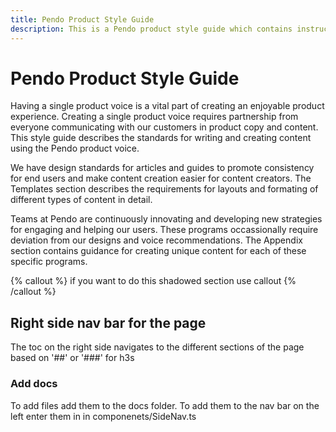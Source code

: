 ```yaml
---
title: Pendo Product Style Guide
description: This is a Pendo product style guide which contains instructions for creating content across the Pendo product experience.
---
```


# Pendo Product Style Guide

Having a single product voice is a vital part of creating an enjoyable product experience. Creating a single product voice requires partnership from everyone communicating with our customers in product copy and content. This style guide describes the standards for writing and creating content using the Pendo product voice.

We have design standards for articles and guides to promote consistency for end users and make content creation easier for content creators. The Templates section describes the requirements for layouts and formating of different types of content in detail.

Teams at Pendo are continuously innovating and developing new strategies for engaging and helping our users. These programs occassionally require deviation from our designs and voice recommendations. The Appendix section contains guidance for creating unique content for each of these specific programs.



{% callout %}
if you want to do this shadowed section use callout
{% /callout %}

## Right side nav bar for the page

The toc on the right side navigates to the different sections of the page based on '##' or '###' for h3s

### Add docs

To add files add them to the docs folder. To add them to the nav bar on the left enter them in in componenets/SideNav.ts
